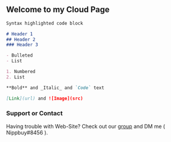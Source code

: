 ## Welcome to my Cloud Page

```markdown
Syntax highlighted code block

# Header 1
## Header 2
### Header 3

- Bulleted
- List

1. Numbered
2. List

**Bold** and _Italic_ and `Code` text

[Link](url) and ![Image](src)
```

### Support or Contact

Having trouble with Web-Site? Check out our [group](https://discord.gg/pcCxk6YcdH/) and DM me ( Nippbuy#8456 ).
